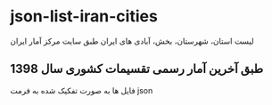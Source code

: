 # json-list-iran-cities
لیست استان، شهرستان، بخش، آبادی های ایران طبق سایت مرکز آمار ایران

## طبق آخرین آمار رسمی تقسیمات کشوری سال 1398

فایل ها به صورت تفکیک شده به فرمت json
